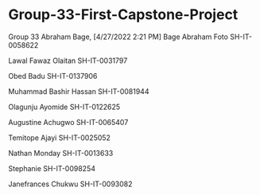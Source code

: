 # Group-33-First-Capstone-Project
Group 33
Abraham Bage, [4/27/2022 2:21 PM]
Bage Abraham Foto
SH-IT-0058622

Lawal Fawaz Olaitan
SH-IT-0031797

Obed Badu
SH-IT-0137906

Muhammad Bashir Hassan
SH-IT-0081944

Olagunju Ayomide
SH-IT-0122625

Augustine Achugwo
SH-IT-0065407

Temitope Ajayi
SH-IT-0025052

Nathan Monday
SH-IT-0013633

Stephanie
SH-IT-0098254

Janefrances Chukwu
SH-IT-0093082
